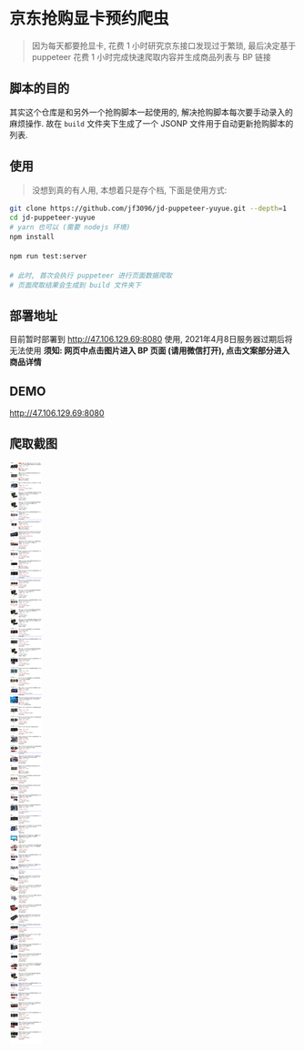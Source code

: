 # 京东抢购显卡预约爬虫

> 因为每天都要抢显卡, 花费 1 小时研究京东接口发现过于繁琐, 最后决定基于 puppeteer 花费 1 小时完成快速爬取内容并生成商品列表与 BP 链接

## 脚本的目的

其实这个仓库是和另外一个抢购脚本一起使用的, 解决抢购脚本每次要手动录入的麻烦操作.
故在 `build` 文件夹下生成了一个 JSONP 文件用于自动更新抢购脚本的列表.

## 使用

> 没想到真的有人用, 本想着只是存个档, 下面是使用方式:

```bash
git clone https://github.com/jf3096/jd-puppeteer-yuyue.git --depth=1
cd jd-puppeteer-yuyue
# yarn 也可以 (需要 nodejs 环境)
npm install

npm run test:server

# 此时, 首次会执行 puppeteer 进行页面数据爬取
# 页面爬取结果会生成到 build 文件夹下
```

## 部署地址

目前暂时部署到 http://47.106.129.69:8080 使用, 2021年4月8日服务器过期后将无法使用
**须知: 网页中点击图片进入 BP 页面 (请用微信打开), 点击文案部分进入商品详情**

## DEMO

http://47.106.129.69:8080

## 爬取截图

![demo](demo.png)
